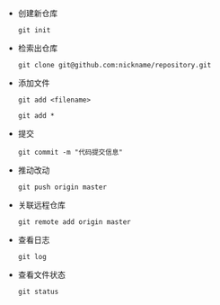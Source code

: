 - 创建新仓库

  ```git init```

- 检索出仓库

  ```git clone git@github.com:nickname/repository.git```

- 添加文件

  ```git add <filename>```

  ```git add *```

- 提交

  ```git commit -m "代码提交信息"```

- 推动改动

  ```git push origin master```

- 关联远程仓库

  ```git remote add origin master```

- 查看日志

  ```git log```

- 查看文件状态

  ```git status```

